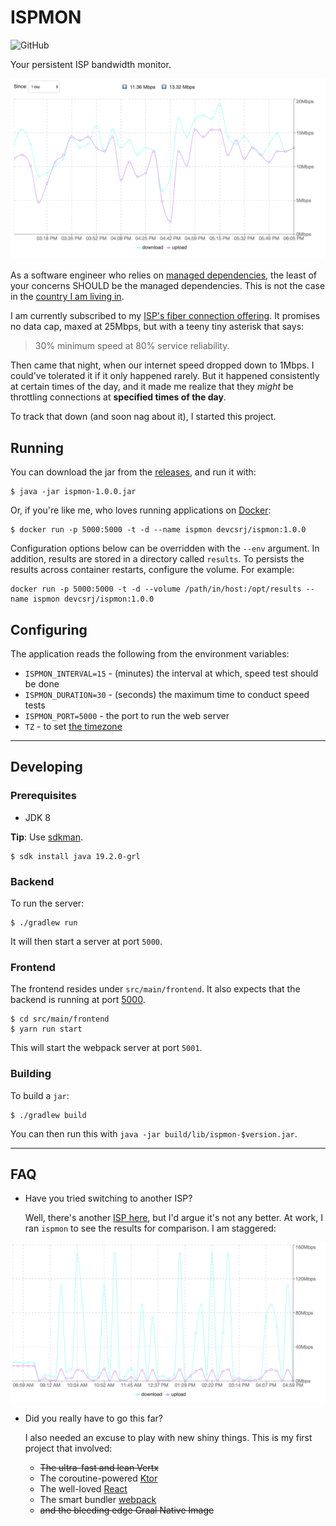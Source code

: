 # ISPMON

![GitHub](https://img.shields.io/github/license/devcsrj/ispmon)

Your persistent ISP bandwidth monitor.

![](img/home.png)

As a software engineer who relies on [managed dependencies](https://i.redd.it/tfugj4n3l6ez.png), the least of your 
concerns SHOULD be the managed dependencies. This is not the case in the [country I am living in](https://www.rappler.com/technology/news/171680-philippines-akamai-broadband-adoption-internet-speed-rankings).

I am currently subscribed to my [ISP's fiber connection offering](https://www.convergeict.com/fiber-x/). It promises 
no data cap, maxed at 25Mbps, but with a teeny tiny asterisk that says:

> 30% minimum speed at 80% service reliability.

Then came that night, when our internet speed dropped down to 1Mbps. I could've tolerated it if it only 
happened rarely. But it happened consistently at certain times of the day, and it made me realize that 
they _might_ be throttling connections at **specified times of the day**.

To track that down (and soon nag about it), I started this project.

## Running

You can download the jar from the [releases](https://github.com/devcsrj/ispmon/releases), and run it with:

```shell script
$ java -jar ispmon-1.0.0.jar
```

Or, if you're like me, who loves running applications on [Docker](https://www.docker.com):

```shell script
$ docker run -p 5000:5000 -t -d --name ispmon devcsrj/ispmon:1.0.0
```

Configuration options below can be overridden with the `--env` argument. In addition, results 
are stored in a directory called `results`. To persists the results across container restarts, 
configure the volume. For example:

```shell script
docker run -p 5000:5000 -t -d --volume /path/in/host:/opt/results --name ispmon devcsrj/ispmon:1.0.0
```

## Configuring

The application reads the following from the environment variables:

* `ISPMON_INTERVAL=15` - (minutes) the interval at which, speed test should be done
* `ISPMON_DURATION=30` - (seconds) the maximum time to conduct speed tests
* `ISPMON_PORT=5000` - the port to run the web server
* `TZ` - to set [the timezone](https://en.wikipedia.org/wiki/List_of_tz_database_time_zones)

---

## Developing

### Prerequisites

- JDK 8

**Tip**: Use [sdkman](https://sdkman.io/install).

```shell script
$ sdk install java 19.2.0-grl
```

### Backend

To run the server:

```shell script
$ ./gradlew run
```

It will then start a server at port `5000`.

### Frontend

The frontend resides under `src/main/frontend`. It also expects that the 
backend is running at port [5000](src/main/frontend/webpack.config.js).

```shell script
$ cd src/main/frontend
$ yarn run start
```

This will start the webpack server at port `5001`.

### Building

To build a `jar`:

```shell script
$ ./gradlew build
```

You can then run this with `java -jar build/lib/ispmon-$version.jar`.

---

## FAQ

* Have you tried switching to another ISP?

    Well, there's another [ISP here](https://pldthome.com/fibr), but I'd argue it's not any better. At 
    work, I ran `ispmon` to see the results for comparison. I am staggered:

![](img/work.png)

* Did you really have to go this far?

    I also needed an excuse to play with new shiny things. This is my first project that involved:
    
    - ~~The ultra-fast and lean Vertx~~
    - The coroutine-powered [Ktor](https://ktor.io)
    - The well-loved [React](https://reactjs.org)
    - The smart bundler [webpack](https://webpack.js.org)
    - ~~and the bleeding edge Graal Native Image~~
